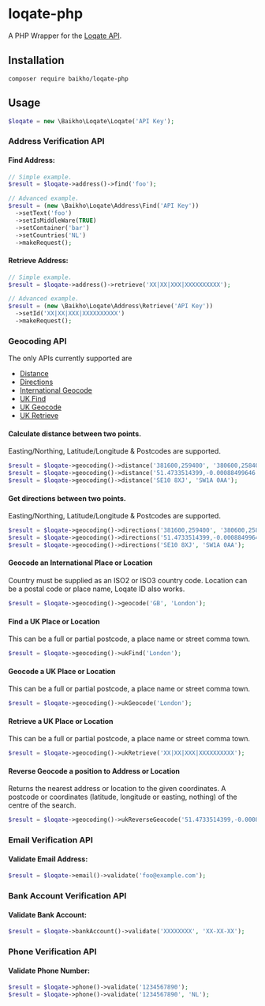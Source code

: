 # loqate-php

A PHP Wrapper for the [Loqate API](https://www.loqate.com/resources/support/apis/).

## Installation

```
composer require baikho/loqate-php
```

## Usage

```php
$loqate = new \Baikho\Loqate\Loqate('API Key');
```

### Address Verification API

#### Find Address:

```php
// Simple example.
$result = $loqate->address()->find('foo');

// Advanced example.
$result = (new \Baikho\Loqate\Address\Find('API Key'))
  ->setText('foo')
  ->setIsMiddleWare(TRUE)
  ->setContainer('bar')
  ->setCountries('NL')
  ->makeRequest();
```

#### Retrieve Address:

```php
// Simple example.
$result = $loqate->address()->retrieve('XX|XX|XXX|XXXXXXXXXX');

// Advanced example.
$result = (new \Baikho\Loqate\Address\Retrieve('API Key'))
  ->setId('XX|XX|XXX|XXXXXXXXXX')
  ->makeRequest();
```

### Geocoding API

The only APIs currently supported are

- [Distance](https://www.loqate.com/resources/support/apis/DistancesAndDirections/Interactive/Distance/1/)
- [Directions](https://www.loqate.com/resources/support/apis/DistancesAndDirections/Interactive/Directions/2/)
- [International Geocode](https://www.loqate.com/resources/support/apis/Geocoding/International/Geocode/1.1/)
- [UK Find](https://www.loqate.com/resources/support/apis/Geocoding/UK/Find/2/)
- [UK Geocode](https://www.loqate.com/resources/support/apis/Geocoding/UK/Geocode/2.1/)
- [UK Retrieve](https://www.loqate.com/resources/support/apis/Geocoding/UK/Retrieve/2/)

#### Calculate distance between two points.

Easting/Northing, Latitude/Longitude & Postcodes are supported.

```php
$result = $loqate->geocoding()->distance('381600,259400', '380600,25840');
$result = $loqate->geocoding()->distance('51.4733514399,-0.00088499646', '51.492914695,-0.1215161806');
$result = $loqate->geocoding()->distance('SE10 8XJ', 'SW1A 0AA');
```

#### Get directions between two points.

Easting/Northing, Latitude/Longitude & Postcodes are supported.

```php
$result = $loqate->geocoding()->directions('381600,259400', '380600,25840');
$result = $loqate->geocoding()->directions('51.4733514399,-0.00088499646', '51.492914695,-0.1215161806');
$result = $loqate->geocoding()->directions('SE10 8XJ', 'SW1A 0AA');
```

#### Geocode an International Place or Location

Country must be supplied as an ISO2 or ISO3 country code.
Location can be a postal code or place name, Loqate ID also works.

```php
$result = $loqate->geocoding()->geocode('GB', 'London');
```

#### Find a UK Place or Location

This can be a full or partial postcode, a place name or street comma town.

```php
$result = $loqate->geocoding()->ukFind('London');
```

#### Geocode a UK Place or Location

This can be a full or partial postcode, a place name or street comma town.

```php
$result = $loqate->geocoding()->ukGeocode('London');
```

#### Retrieve a UK Place or Location

This can be a full or partial postcode, a place name or street comma town.

```php
$result = $loqate->geocoding()->ukRetrieve('XX|XX|XXX|XXXXXXXXXX');
```
#### Reverse Geocode a position to Address or Location

Returns the nearest address or location to the given coordinates. A postcode or coordinates (latitude, longitude or easting, nothing) of the centre of the search.

```php
$result = $loqate->geocoding()->ukReverseGeocode('51.4733514399,-0.00088499646');
```

### Email Verification API

#### Validate Email Address:

```php
$result = $loqate->email()->validate('foo@example.com');
```

### Bank Account Verification API

#### Validate Bank Account:

```php
$result = $loqate->bankAccount()->validate('XXXXXXXX', 'XX-XX-XX');
```

### Phone Verification API

#### Validate Phone Number:

```php
$result = $loqate->phone()->validate('1234567890');
$result = $loqate->phone()->validate('1234567890', 'NL');
```